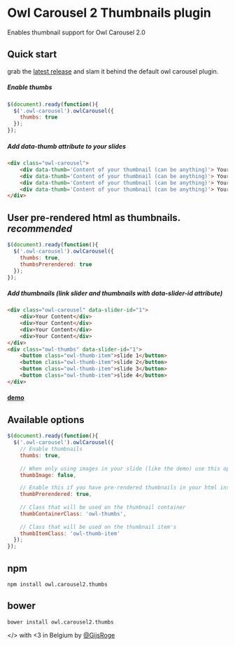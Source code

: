 # Owl Carousel 2 Thumbnails plugin
Enables thumbnail support for Owl Carousel 2.0

## Quick start
grab the [latest release](https://github.com/gijsroge/OwlCarousel2-Thumbs/archive/0.1.7.tar.gz) and slam it behind the default owl carousel plugin.

##### Enable thumbs
```javascript
$(document).ready(function(){
  $('.owl-carousel').owlCarousel({
    thumbs: true
  });
});
```
##### Add data-thumb attribute to your slides
```html
<div class="owl-carousel">
    <div data-thumb='Content of your thumbnail (can be anything)'> Your Content </div>
    <div data-thumb='Content of your thumbnail (can be anything)'> Your Content </div>
    <div data-thumb='Content of your thumbnail (can be anything)'> Your Content </div>
    <div data-thumb='Content of your thumbnail (can be anything)'> Your Content </div>
</div>
```


## User pre-rendered html as thumbnails. **_recommended_**
```javascript
$(document).ready(function(){
  $('.owl-carousel').owlCarousel({
    thumbs: true,
    thumbsPrerendered: true
  });
});
```
##### Add thumbnails (link slider and thumbnails with data-slider-id attribute)
```html
<div class="owl-carousel" data-slider-id="1">
    <div>Your Content</div>
    <div>Your Content</div>
    <div>Your Content</div>
    <div>Your Content</div>
</div>
<div class="owl-thumbs" data-slider-id="1">
    <button class="owl-thumb-item">slide 1</button>
    <button class="owl-thumb-item">slide 2</button>
    <button class="owl-thumb-item">slide 3</button>
    <button class="owl-thumb-item">slide 4</button>
</div>
```

#### [demo](http://gijsroge.github.io/owl-carousel2-thumbs)

## Available options
```javascript
$(document).ready(function(){
  $('.owl-carousel').owlCarousel({
    // Enable thumbnails
    thumbs: true,
  
    // When only using images in your slide (like the demo) use this option to dynamicly create thumbnails without using the attribute data-thumb.
    thumbImage: false,

    // Enable this if you have pre-rendered thumbnails in your html instead of letting this plugin generate them. This is recommended as it will prevent FOUC
    thumbPrerendered: true,
    
    // Class that will be used on the thumbnail container
    thumbContainerClass: 'owl-thumbs',
    
    // Class that will be used on the thumbnail item's
    thumbItemClass: 'owl-thumb-item'
  });
});
```

## npm
```
npm install owl.carousel2.thumbs
```

## bower
```
bower install owl.carousel2.thumbs
```

</> with <3 in Belgium by [@GijsRoge](https://twitter.com/GijsRoge)

